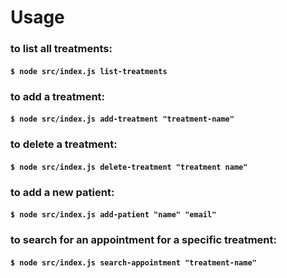 # Usage 

### to list all treatments:
#### `$ node src/index.js list-treatments` 

### to add a treatment:
#### `$ node src/index.js add-treatment "treatment-name"`

### to delete a treatment:
#### `$ node src/index.js delete-treatment "treatment name"`

### to add a new patient:
#### `$ node src/index.js add-patient "name" "email"`

### to search for an appointment for a specific treatment:
#### `$ node src/index.js search-appointment "treatment-name"`



